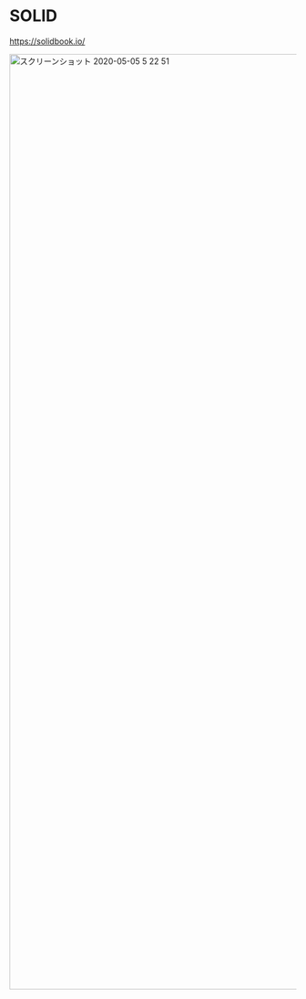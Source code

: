 # SOLID

https://solidbook.io/

<img width="1639" alt="スクリーンショット 2020-05-05 5 22 51" src="https://user-images.githubusercontent.com/11070996/81010070-ad2c0700-8e90-11ea-9a13-cc8f45d48461.png">
